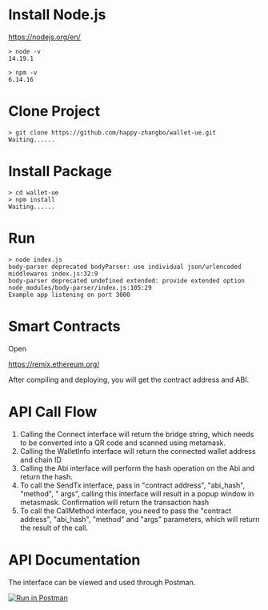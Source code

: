 # Install Node.js

https://nodejs.org/en/

```shell
> node -v
14.19.1

> npm -v
6.14.16
```

# Clone Project

```shell
> git clone https://github.com/happy-zhangbo/wallet-ue.git
Waiting......
```

# Install Package

```shell
> cd wallet-ue
> npm install
Waiting......
```

# Run

```shell
> node index.js
body-parser deprecated bodyParser: use individual json/urlencoded middlewares index.js:32:9
body-parser deprecated undefined extended: provide extended option node_modules/body-parser/index.js:105:29
Example app listening on port 3000
```

# Smart Contracts

Open

https://remix.ethereum.org/

After compiling and deploying, you will get the contract address and ABI.

# API Call Flow

1. Calling the Connect interface will return the bridge string, which needs to be converted into a QR code and scanned using metamask.
2. Calling the WalletInfo interface will return the connected wallet address and chain ID
3. Calling the Abi interface will perform the hash operation on the Abi and return the hash.
4. To call the SendTx interface, pass in "contract address", "abi_hash", "method", " args", calling this interface will result in a popup window in metasmask. Confirmation will return the transaction hash
5. To call the CallMethod interface, you need to pass the "contract address", "abi_hash", "method" and "args" parameters, which will return the result of the call.

# API Documentation

The interface can be viewed and used through Postman.

[![Run in Postman](https://run.pstmn.io/button.svg)](https://app.getpostman.com/run-collection/14909165-e71eee17-9f30-41eb-b1f9-913bfef546d7?action=collection%2Ffork&collection-url=entityId%3D14909165-e71eee17-9f30-41eb-b1f9-913bfef546d7%26entityType%3Dcollection%26workspaceId%3Dc9137c59-d8cc-44c5-8a87-0dc7eaf8dec1)

